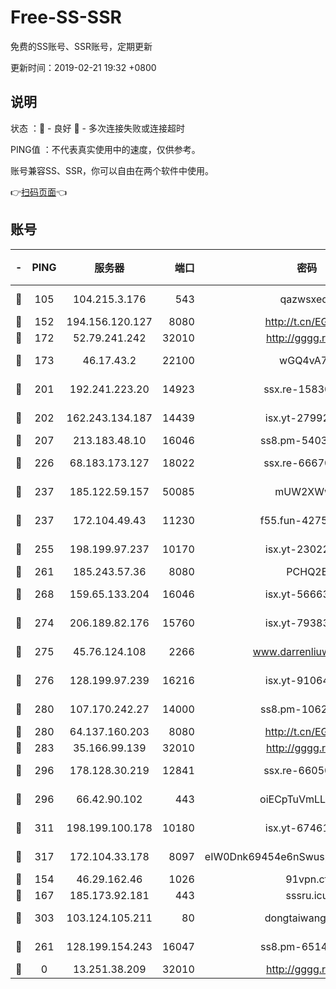 # Free-SS-SSR

免费的SS账号、SSR账号，定期更新

更新时间：2019-02-21 19:32 +0800

## 说明

状态     ：🙂 - 良好 🙁 - 多次连接失败或连接超时

PING值   ：不代表真实使用中的速度，仅供参考。

账号兼容SS、SSR，你可以自由在两个软件中使用。

👉[扫码页面](https://liesauer.github.io/free-ss-ssr.github.io/)👈

## 账号

|-|PING|服务器|端口|密码|加密方式|区域|
|:----:|:----:|:-----:|-----:|:----:|:----:|:----:|
|🙂|105|104.215.3.176|543|qazwsxedc|aes-256-gcm|JP|
|🙂|152|194.156.120.127|8080|http://t.cn/EGJIyrl|rc4-md5|RU|
|🙂|172|52.79.241.242|32010|http://gggg.rocks|chacha20|KR|
|🙂|173|46.17.43.2|22100|wGQ4vA7D|aes-256-gcm|RU|
|🙂|201|192.241.223.20|14923|ssx.re-15830035|aes-256-cfb|US|
|🙂|202|162.243.134.187|14439|isx.yt-27992961|aes-256-cfb|US|
|🙂|207|213.183.48.10|16046|ss8.pm-54030489|rc4-md5|RU|
|🙂|226|68.183.173.127|18022|ssx.re-66670067|aes-256-cfb|US|
|🙂|237|185.122.59.157|50085|mUW2XWw8|aes-256-cfb|GB|
|🙂|237|172.104.49.43|11230|f55.fun-42754708|aes-256-cfb|SG|
|🙂|255|198.199.97.237|10170|isx.yt-23022296|aes-256-cfb|US|
|🙂|261|185.243.57.36|8080|PCHQ2E|rc4-md5|US|
|🙂|268|159.65.133.204|16046|isx.yt-56663689|aes-256-cfb|SG|
|🙂|274|206.189.82.176|15760|isx.yt-79383778|aes-256-cfb|SG|
|🙂|275|45.76.124.108|2266|www.darrenliuwei.com|aes-256-cfb|AU|
|🙂|276|128.199.97.239|16216|isx.yt-91064891|aes-256-cfb|SG|
|🙂|280|107.170.242.27|14000|ss8.pm-10628623|aes-256-cfb|US|
|🙂|280|64.137.160.203|8080|http://t.cn/EGJIyrl|rc4-md5|CA|
|🙂|283|35.166.99.139|32010|http://gggg.rocks|chacha20|US|
|🙂|296|178.128.30.219|12841|ssx.re-66050306|aes-256-cfb|SG|
|🙂|296|66.42.90.102|443|oiECpTuVmLLxk4Ts|aes-256-cfb|US|
|🙂|311|198.199.100.178|10180|isx.yt-67461741|aes-256-cfb|US|
|🙂|317|172.104.33.178|8097|eIW0Dnk69454e6nSwuspv9DmS201tQ0D|aes-256-cfb|SG|
|🙂|154|46.29.162.46|1026|91vpn.cf|rc4-md5|RU|
|🙂|167|185.173.92.181|443|sssru.icu|rc4-md5|RU|
|🙂|303|103.124.105.211|80|dongtaiwang.com|aes-256-cfb|US|
|🙁|261|128.199.154.243|16047|ss8.pm-65144282|aes-256-cfb|SG|
|🙁|0|13.251.38.209|32010|http://gggg.rocks|chacha20|SG|
